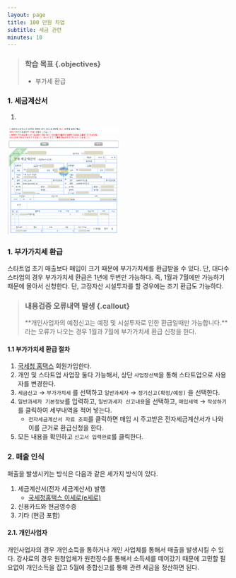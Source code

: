 ```yaml
---
layout: page
title: 100 만원 차업
subtitle: 세금 관련
minutes: 10
---
```


> ### 학습 목표 {.objectives}
>
> *  부가세 환급


### 1. 세금계산서

1. 

<img src="fig/startup-ebill.png" width="50%" />



### 1. 부가가치세 환급

스타트업 초기 매출보다 매입이 크기 때문에 부가가치세를 환급받을 수 있다. 단, 대다수 스타업의 경우 부가가치세 환급은 1년에 두번만 가능하다. 즉, 1월과 7월에만 가능하기 때문에 몰아서 신청한다. 단, 고정자산 시설투자를 할 경우에는 조기 환급도 가능하다.

> ### 내용검증 오류내역 발생 {.callout} 
> 
> **개인사업자의 예정신고는 예정 및 시설투자로 인한 환급일때만 가능합니다.**라는 오류가 나오는 경우 1월과 7월에 부가가치세 환급 신청을 한다.

#### 1.1 부가가치세 환급 절차 

1. [국세청 홈택스](https://www.hometax.go.kr/) 회원가입한다.
1. 개인 및 스타트업 사업장 둘다 가능해서, 상단 `사업장선택`을 통해 스타트업으로 사용자를 변경한다.
1. `세금신고` &rarr; `부가가치세` 를 선택하고 `일반과세자` &rarr; `정기신고(확정/예정)` 을 선택한다.
1. `일반과세자 기본정보`를 입력하고, `일반과세자 신고내용`을 선택하고, `매입세액` &rarr; `작성하기`를 클릭하여 세부내역을 적어 넣는다.
    - `전자세금계산서 자료 조회`를 클릭하면 매입 시 주고받은 전자세금계산서가 나와 이를 근거로 환급신청을 한다.
1. 모든 내용을 확인하고  `신고서 입력완료`를 클릭한다.   


### 2. 매출 인식

매출을 발생시키는 방식은 다음과 같은 세가지 방식이 있다.

1. 세금계산서(전자 세금계산서) 발행
    - [국세청홈택스 이세로(e세로)](https://www.hometax.go.kr)
1. 신용카드와 현금영수증
1. 기타 (현금 포함)

#### 2.1. 개인사업자

개인사업자의 경우 개인소득을 통하거나 개인 사업체를 통해서 매출을 발생시킬 수 있다.
강사료의 경우 원청업체가 원천징수를 통해서 소득세를 떼어갔기 때문에 고민할 필요없이 개인소득을 잡고 5월에 종합신고를 통해 관련 세금을 정산하면 된다.

